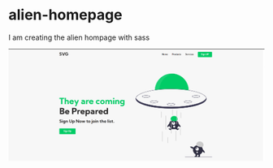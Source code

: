 # alien-homepage
I am creating the alien hompage with sass

![](https://github.com/codescaptain/alien-homepage/blob/main/Screenshot_5.png?raw=true)
